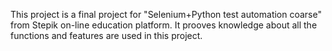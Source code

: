 This project is a final project for "Selenium+Python test automation coarse" from Stepik on-line education platform.
It prooves knowledge about all the functions and features are used in this project.
